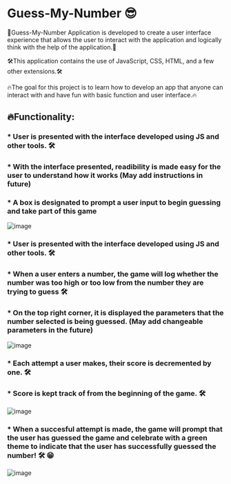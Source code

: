 # Guess-My-Number 😎

📣Guess-My-Number Application is developed to create a user interface experience that allows the user to interact with the application and logically think with the help of the application.📣

🛠This application contains the use of JavaScript, CSS, HTML, and a few other extensions.🛠

🔥The goal for this project is to learn how to develop an app that anyone can interact with and have fun with basic function and user interface.🔥

## 🔥Functionality:
### * User is presented with the interface developed using JS and other tools. 🛠
### * With the interface presented, readibility is made easy for the user to understand how it works **(May add instructions in future)**
### * A box is designated to prompt a user input to begin guessing and take part of this game

![image](https://user-images.githubusercontent.com/70487639/128385370-4b223f42-8cd7-45ba-9bf4-8a19cd425428.png)

### * User is presented with the interface developed using JS and other tools. 🛠
### * When a user enters a number, the game will log whether the number was too high or too low from the number they are trying to guess 🛠
### * On the top right corner, it is displayed the parameters that the number selected is being guessed. **(May add changeable parameters in the future)**

![image](https://user-images.githubusercontent.com/70487639/128385498-a6a19e93-b6ea-43be-948f-d8f3a14d28be.png)

### * Each attempt a user makes, their score is decremented by one. 🛠
### * Score is kept track of from the beginning of the game. 🛠

![image](https://user-images.githubusercontent.com/70487639/128385556-150442db-bc57-441b-a47c-3d108a6b7cdf.png)

### * When a succesful attempt is made, the game will prompt that the user has guessed the game and celebrate with a green theme to indicate that the user has successfully guessed the number! 🛠 😁

![image](https://user-images.githubusercontent.com/70487639/128385682-4713de1f-337d-4584-bffe-627b6119c609.png)
